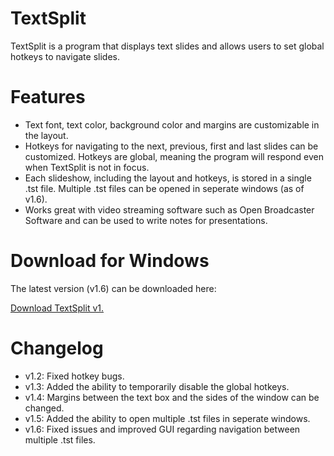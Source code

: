 # TextSplit
TextSplit is a program that displays text slides and allows users to set global hotkeys to navigate slides. 

# Features
- Text font, text color, background color and margins are customizable in the layout.
- Hotkeys for navigating to the next, previous, first and last slides can be customized. Hotkeys are global, meaning the program will respond even when TextSplit is not in focus.
- Each slideshow, including the layout and hotkeys, is stored in a single .tst file. Multiple .tst files can be opened in seperate windows (as of v1.6).
- Works great with video streaming software such as Open Broadcaster Software and can be used to write notes for presentations.

# Download for Windows
The latest version (v1.6) can be downloaded here:

[Download TextSplit v1.](https://raw.github.com/mwaltman/TextSplit/master/TextSplit%20v1.06.zip)

# Changelog
- v1.2: Fixed hotkey bugs.
- v1.3: Added the ability to temporarily disable the global hotkeys.
- v1.4: Margins between the text box and the sides of the window can be changed.
- v1.5: Added the ability to open multiple .tst files in seperate windows.
- v1.6: Fixed issues and improved GUI regarding navigation between multiple .tst files.
